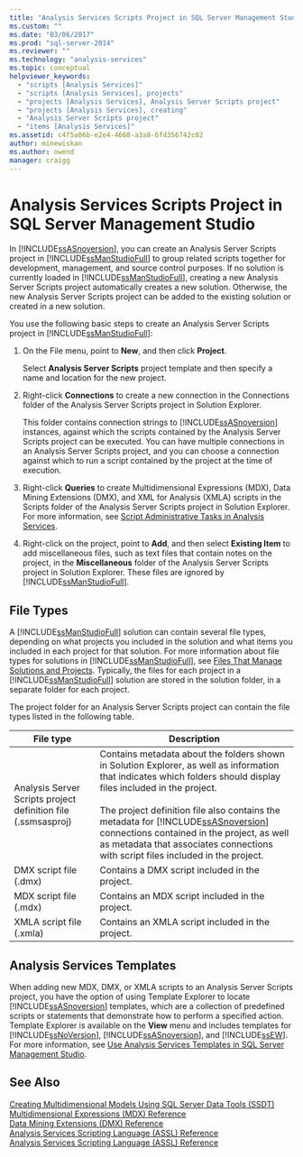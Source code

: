 ```yaml
---
title: "Analysis Services Scripts Project in SQL Server Management Studio | Microsoft Docs"
ms.custom: ""
ms.date: "03/06/2017"
ms.prod: "sql-server-2014"
ms.reviewer: ""
ms.technology: "analysis-services"
ms.topic: conceptual
helpviewer_keywords: 
  - "scripts [Analysis Services]"
  - "scripts [Analysis Services], projects"
  - "projects [Analysis Services], Analysis Server Scripts project"
  - "projects [Analysis Services], creating"
  - "Analysis Server Scripts project"
  - "items [Analysis Services]"
ms.assetid: c4f5a06b-e2e4-4660-a3a8-6fd356742c02
author: minewiskan
ms.author: owend
manager: craigg
---
```

# Analysis Services Scripts Project in SQL Server Management Studio
  In [!INCLUDE[ssASnoversion](../../includes/ssasnoversion-md.md)], you can create an Analysis Server Scripts project in [!INCLUDE[ssManStudioFull](../../includes/ssmanstudiofull-md.md)] to group related scripts together for development, management, and source control purposes. If no solution is currently loaded in [!INCLUDE[ssManStudioFull](../../includes/ssmanstudiofull-md.md)], creating a new Analysis Server Scripts project automatically creates a new solution. Otherwise, the new Analysis Server Scripts project can be added to the existing solution or created in a new solution.  
  
 You use the following basic steps to create an Analysis Server Scripts project in [!INCLUDE[ssManStudioFull](../../includes/ssmanstudiofull-md.md)]:  
  
1.  On the File menu, point to **New**, and then click **Project**.  
  
     Select **Analysis Server Scripts** project template and then specify a name and location for the new project.  
  
2.  Right-click **Connections** to create a new connection in the Connections folder of the Analysis Server Scripts project in Solution Explorer.  
  
     This folder contains connection strings to [!INCLUDE[ssASnoversion](../../includes/ssasnoversion-md.md)] instances, against which the scripts contained by the Analysis Server Scripts project can be executed. You can have multiple connections in an Analysis Server Scripts project, and you can choose a connection against which to run a script contained by the project at the time of execution.  
  
3.  Right-click **Queries** to create Multidimensional Expressions (MDX), Data Mining Extensions (DMX), and XML for Analysis (XMLA) scripts in the Scripts folder of the Analysis Server Scripts project in Solution Explorer. For more information, see [Script Administrative Tasks in Analysis Services](../script-administrative-tasks-in-analysis-services.md).  
  
4.  Right-click on the project, point to **Add**, and then select **Existing Item** to add miscellaneous files, such as text files that contain notes on the project, in the **Miscellaneous** folder of the Analysis Server Scripts project in Solution Explorer. These files are ignored by [!INCLUDE[ssManStudioFull](../../includes/ssmanstudiofull-md.md)].  
  
## File Types  
 A [!INCLUDE[ssManStudioFull](../../includes/ssmanstudiofull-md.md)] solution can contain several file types, depending on what projects you included in the solution and what items you included in each project for that solution. For more information about file types for solutions in [!INCLUDE[ssManStudioFull](../../includes/ssmanstudiofull-md.md)], see [Files That Manage Solutions and Projects](../../ssms/solution/files-that-manage-solutions-and-projects.md). Typically, the files for each project in a [!INCLUDE[ssManStudioFull](../../includes/ssmanstudiofull-md.md)] solution are stored in the solution folder, in a separate folder for each project.  
  
 The project folder for an Analysis Server Scripts project can contain the file types listed in the following table.  
  
|File type|Description|  
|---------------|-----------------|  
|Analysis Server Scripts project definition file (.ssmsasproj)|Contains metadata about the folders shown in Solution Explorer, as well as information that indicates which folders should display files included in the project.<br /><br /> The project definition file also contains the metadata for [!INCLUDE[ssASnoversion](../../includes/ssasnoversion-md.md)] connections contained in the project, as well as metadata that associates connections with script files included in the project.|  
|DMX script file (.dmx)|Contains a DMX script included in the project.|  
|MDX script file (.mdx)|Contains an MDX script included in the project.|  
|XMLA script file (.xmla)|Contains an XMLA script included in the project.|  
  
## Analysis Services Templates  
 When adding new MDX, DMX, or XMLA scripts to an Analysis Server Scripts project, you have the option of using Template Explorer to locate [!INCLUDE[ssASnoversion](../../includes/ssasnoversion-md.md)] templates, which are a collection of predefined scripts or statements that demonstrate how to perform a specified action. Template Explorer is available on the **View** menu and includes templates for [!INCLUDE[ssNoVersion](../../includes/ssnoversion-md.md)], [!INCLUDE[ssASnoversion](../../includes/ssasnoversion-md.md)], and [!INCLUDE[ssEW](../../includes/ssew-md.md)]. For more information, see [Use Analysis Services Templates in SQL Server Management Studio](use-analysis-services-templates-in-sql-server-management-studio.md).  
  
## See Also  
 [Creating Multidimensional Models Using SQL Server Data Tools &#40;SSDT&#41;](../multidimensional-models/creating-multidimensional-models-using-sql-server-data-tools-ssdt.md)   
 [Multidimensional Expressions &#40;MDX&#41; Reference](/sql/mdx/multidimensional-expressions-mdx-reference)   
 [Data Mining Extensions &#40;DMX&#41; Reference](/sql/dmx/data-mining-extensions-dmx-reference)   
 [Analysis Services Scripting Language &#40;ASSL&#41; Reference](https://docs.microsoft.com/bi-reference/assl/analysis-services-scripting-language-assl-for-xmla)   
 [Analysis Services Scripting Language &#40;ASSL&#41; Reference](https://docs.microsoft.com/bi-reference/assl/analysis-services-scripting-language-assl-for-xmla)  
  
  
